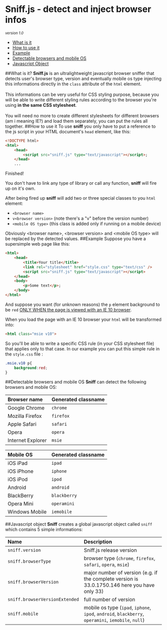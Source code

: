 Sniff.js - detect and inject browser infos
========
<small><em>version 1.0</em></small>
<ul>
	<li><a href="https://github.com/madferro/Sniff.js/README.md#what-is-it">What is it</a></li>
	<li><a href="https://github.com/madferro/Sniff.js/README.md#how-to-use-it">How to use it</a></li>
	<li><a href="https://github.com/madferro/Sniff.js/README.md#example">Example</a></li>
	<li><a href="https://github.com/madferro/Sniff.js/README.md#detectable-browsers-and-mobile-os">Detectable browsers and mobile OS</a></li>
	<li><a href="https://github.com/madferro/Browzers/blob/master/README.md#javascript-object">Javascript Object</a></li>
</ul>
##What is it?
<strong>Sniff.js</strong> is an ultralightweight javascript browser sniffer that detects user's browser type, version and eventually mobile os type injecting this informations directly in the <code>class</code> attribute of the <code>html</code> element.
<br/><br>
This informations can be very useful for CSS styling purpose, because you will be able to write different styling rules according to the browser you're using <strong>in the same CSS stylesheet</strong>. 
<br><br>
You will need no more to create different stylesheets for different browsers (am i meaning IE?) and load them separately, you can put the rules all together.
##How to use it
To use <strong>sniff</strong> you only have to put a reference to the js script in your HTML document's <code>head</code> element, like this:

```html
<!DOCTYPE html>
<html>
	<head>
		<script src="sniff.js" type="text/javascript"></script>;
	</head>
	...
```

Finished!


You don't have to link any type of library or call any function, <strong>sniff</strong> will fire up on it's own.

After being fired up <strong>sniff</strong> will add two or three special classes to you <code>html</code> element:
<ul>
	<li><code>&lt;browser name&gt;</code></li>
	<li><code>v&lt;browser version&gt;</code> (note there's a "v" before the version number)</li>
	<li><code>&lt;mobile OS type&gt;</code> (this class is added only if running on a mobile device)</li>
</ul>
Obviously &lt;browser name&gt;, &lt;browser version&gt; and &lt;mobile OS type&gt; will be replaced by the detected values.
##Example
Suppose you have a supersimple web page like this:

```html
<html>
	<head>
		<title>Your title</title>
		<link rel="stylesheet" href="style.css" type="text/css" />
		<script src="sniff.js" type="text/javascript"></script>
	</head>
	<body>
		<p>Some text</p>;
	</body>
</html>
```
And suppose you want (for unknown reasons) the <code>p</code> element background to be <code>red</code> <u>ONLY WHEN the page is viewed with an IE 10 browser</u>.

When you load the page with an IE 10 browser your <code>html</code> will be transformed into:
```html
<html class="msie v10">
```
So you'll be able to write a specific CSS rule (in your CSS stylesheet file) that applies only to that case. In our example you can put this simple rule in the <code>style.css</code> file :
```css
.msie.v10 p{
	background:red;
}
```

##Detectable browsers and mobile OS
<strong>Sniff</strong> can detect the following browsers and mobile OS:

| Browser name  | Generated classname |
| :------------- | :------------------- |
| Google Chrome  | <code>chrome</code>  |
| Mozilla Firefox  | <code>firefox</code>  |
| Apple Safari  | <code>safari</code>  |
| Opera  | <code>opera</code>  |
| Internet Explorer | <code>msie</code>  |

| Mobile OS | Generated classname |
| :------------- | :------------------- |
| iOS iPad | <code>ipad</code>  |
| iOS iPhone | <code>iphone</code>  |
| iOS iPod | <code>ipod</code>  |
| Android  | <code>android</code>  |
| BlackBerry  | <code>blackberry</code>  |
| Opera Mini  | <code>operamini</code>  |
| Windows Mobile  | <code>iemobile</code>  |

##Javascript object
<strong>Sniff</strong> creates a global javascript object called <code>sniff</code> which contains 5 simple informations:

| Name  | Description |
| :------------- | :------------------- |
| <code>sniff.version</code>  | <stong>Sniff.js</strong> release version  |
| <code>sniff.browserType</code>  | browser type (<code>chrome</code>, <code>firefox</code>, <code>safari</code>, <code>opera</code>, <code>msie</code>) |
| <code>sniff.browserVersion</code>  | major number of version  (e.g. if the complete version is 33.0.1750.146 here you have only 33)|
| <code>sniff.browserVersionExtended</code>  | full number of version  |
| <code>sniff.mobile</code>  | mobile os type (<code>ipad</code>, <code>iphone</code>, <code>ipod</code>, <code>android</code>, <code>blackberry</code>, <code>operamini</code>, <code>iemobile</code>, <code>null</code>) |

